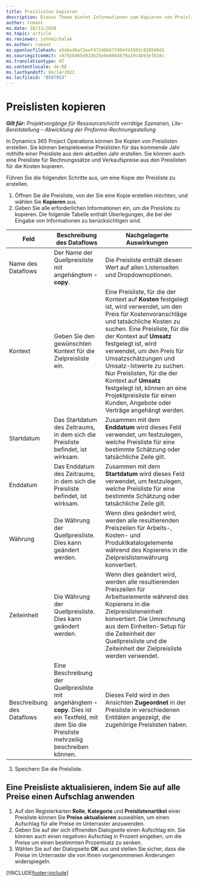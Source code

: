 ```yaml
---
title: Preislisten kopieren
description: Dieses Thema bietet Informationen zum Kopieren von Preislisten in Project Operations.
author: rumant
ms.date: 10/13/2020
ms.topic: article
ms.reviewer: johnmichalak
ms.author: rumant
ms.openlocfilehash: e5d6e46af2eef47246b677494fd3503c838560d1
ms.sourcegitcommit: c0792bd65d92db25e0e8864879a19c4b93efb10c
ms.translationtype: HT
ms.contentlocale: de-DE
ms.lasthandoff: 04/14/2022
ms.locfileid: "8587953"
---
```

# <a name="copy-price-lists"></a>Preislisten kopieren

_**Gilt für:** Projektvorgänge für Ressourcen/nicht vorrätige Szenarien, Lite-Bereitstellung – Abwicklung der Proforma-Rechnungsstellung_

In Dynamics 365 Project Operations können Sie Kopien von Preislisten erstellen. Sie können beispielsweise Preislisten für das kommende Jahr mithilfe einer Preisliste aus dem aktuellen Jahr erstellen.  Sie können auch eine Preisliste für Rechnungssätze und Verkaufspreise aus den Preislisten für die Kosten kopieren. 

Führen Sie die folgenden Schritte aus, um eine Kopie der Preisliste zu erstellen.

1. Öffnen Sie die Preisliste, von der Sie eine Kopie erstellen möchten, und wählen Sie **Kopieren** aus.
2. Geben Sie alle erforderlichen Informationen ein, um die Preisliste zu kopieren. Die folgende Tabelle enthält Überlegungen, die bei der Eingabe von Informationen zu berücksichtigen sind.

| Feld | Beschreibung des Dataflows | Nachgelagerte Auswirkungen |
| --- | --- | --- |
| Name des Dataflows | Der Name der Quellpreisliste mit angehängtem **-copy**. | Die Preisliste enthält diesen Wert auf allen Listenseiten und Dropdownoptionen. |
| Kontext | Geben Sie den gewünschten Kontext für die Zielpreisliste ein. | Eine Preisliste, für die der Kontext auf **Kosten** festgelegt ist, wird verwendet, um den Preis für Kostenvoranschläge und tatsächliche Kosten zu suchen. Eine Preisliste, für die der Kontext auf **Umsatz** festgelegt ist, wird verwendet, um den Preis für Umsatzschätzungen und Umsatz-Istwerte zu suchen. Nur Preislisten, für die der Kontext auf **Umsatz** festgelegt ist, können an eine Projektpreisliste für einen Kunden, Angebote oder Verträge angehängt werden. |
| Startdatum | Das Startdatum des Zeitraums, in dem sich die Preisliste befindet, ist wirksam. | Zusammen mit dem **Enddatum** wird dieses Feld verwendet, um festzulegen, welche Preisliste für eine bestimmte Schätzung oder tatsächliche Zeile gilt. |
| Enddatum | Das Enddatum des Zeitraums, in dem sich die Preisliste befindet, ist wirksam. | Zusammen mit dem **Startdatum** wird dieses Feld verwendet, um festzulegen, welche Preisliste für eine bestimmte Schätzung oder tatsächliche Zeile gilt. |
| Währung | Die Währung der Quellpreisliste. Dies kann geändert werden. | Wenn dies geändert wird, werden alle resultierenden Preiszeilen für Arbeits-, Kosten- und Produktkatalogelemente während des Kopierens in die Zielpreislistenwährung konvertiert. |
| Zeiteinheit | Die Währung der Quellpreisliste. Dies kann geändert werden. | Wenn dies geändert wird, werden alle resultierenden Preiszeilen für Arbeitselemente während des Kopierens in die Zielpreislisteneinheit konvertiert. Die Umrechnung aus dem Einheiten-Setup für die Zeiteinheit der Quellpreisliste und die Zeiteinheit der Zielpreisliste werden verwendet. |
| Beschreibung des Dataflows | Eine Beschreibung der Quellpreisliste mit angehängtem **-copy**. Dies ist ein Textfeld, mit dem Sie die Preisliste mehrzeilig beschreiben können. | Dieses Feld wird in den Ansichten **Zugeordnet** in der Preisliste in verschiedenen Entitäten angezeigt, die zugehörige Preislisten haben. |

3. Speichern Sie die Preisliste. 

## <a name="update-a-price-list-by-applying-a-mark-up-to-all-the-prices"></a>Eine Preisliste aktualisieren, indem Sie auf alle Preise einen Aufschlag anwenden

1. Auf den Registerkarten **Rolle**, **Kategorie** und **Preislistenartikel** einer Preisliste können Sie **Preise aktualisieren** auswählen, um einen Aufschlag für alle Preise im Unterraster anzuwenden. 
2. Geben Sie auf der sich öffnenden Dialogseite einen Aufschlag ein. Sie können auch einen negativen Aufschlag in Prozent eingeben, um die Preise um einen bestimmten Prozentsatz zu senken. 
3. Wählen Sie auf der Dialogseite **OK** aus und stellen Sie sicher, dass die Preise im Unterraster die von Ihnen vorgenommenen Änderungen widerspiegeln.


[!INCLUDE[footer-include](../includes/footer-banner.md)]